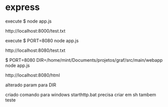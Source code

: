 # express

execute
$ node app.js

http://localhost:8000/test.txt

execute
$ PORT=8080 node app.js

http://localhost:8080/test.txt

$ PORT=8080 DIR=/home/mint/Documents/projetos/graf/src/main/webapp node app.js

http://localhost:8080/html

alterado param para DIR

criado comando para windows starthttp.bat
precisa criar em sh tambem
teste
